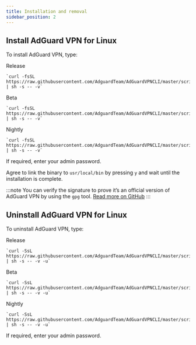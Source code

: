 ```yaml
---
title: Installation and removal
sidebar_position: 2
---
```


## Install AdGuard VPN for Linux

To install AdGuard VPN, type:

Release

    `curl -fsSL https://raw.githubusercontent.com/AdguardTeam/AdGuardVPNCLI/master/scripts/release/install.sh | sh -s -- -v`

Beta

    `curl -fsSL https://raw.githubusercontent.com/AdguardTeam/AdGuardVPNCLI/master/scripts/beta/install.sh | sh -s -- -v`

Nightly

    `curl -fsSL https://raw.githubusercontent.com/AdguardTeam/AdGuardVPNCLI/master/scripts/nightly/install.sh | sh -s -- -v`

If required, enter your admin password.

Agree to link the binary to `usr/local/bin` by pressing `y` and wait until the installation is complete.

:::note
You can verify the signature to prove it’s an official version of AdGuard VPN by using the `gpg` tool. [Read more on GitHub](https://github.com/AdguardTeam/AdGuardVPNCLI?tab=readme-ov-file#verify-releases)
:::

## Uninstall AdGuard VPN for Linux

To uninstall AdGuard VPN, type:

Release

    `curl -SsL https://raw.githubusercontent.com/AdguardTeam/AdGuardVPNCLI/master/scripts/release/install.sh | sh -s -- -v -u`

Beta

    `curl -SsL https://raw.githubusercontent.com/AdguardTeam/AdGuardVPNCLI/master/scripts/beta/install.sh | sh -s -- -v -u`

Nightly

    `curl -SsL https://raw.githubusercontent.com/AdguardTeam/AdGuardVPNCLI/master/scripts/nightly/install.sh | sh -s -- -v -u`

If required, enter your admin password.
